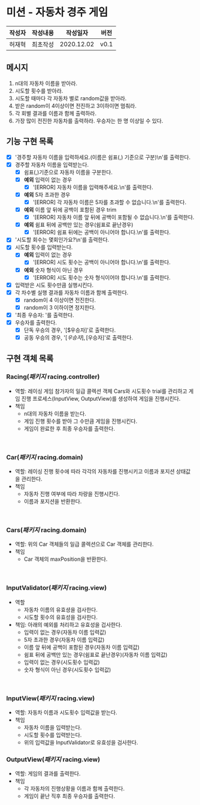 # 미션 - 자동차 경주 게임

|작성자|작성내용|작성일자|버전|
|-----|------|-------|-----|
|허재혁|최초작성|2020.12.02|v0.1|

## 메시지
1. n대의 자동차 이름을 받아라.
1. 시도할 횟수를 받아라.
1. 시도할 때마다 각 자동차 별로 random값을 받아라.
1. 받은 random이 4이상이면 전진하고 3이하이면 멈춰라.
1. 각 회별 결과를 이름과 함께 출력하라.
1. 가장 많이 전진한 자동차를 출력하라. 우승자는 한 명 이상일 수 있다.

## 기능 구현 목록
- [X] '경주할 자동차 이름을 입력하세요.(이름은 쉼표(,) 기준으로 구분)\n'를 출력한다.
- [X] 경주할 자동차 이름을 입력받는다.
    - [X] 쉼표(,)기준으로 자동차 이름을 구분한다.
    - [X] **예외** 입력이 없는 경우
        - [X] '[ERROR] 자동차 이름을 입력해주세요.\n'를 출력한다.
    - [X] **예외** 5자 초과한 경우
        - [X] '[ERROR] 각 자동차 이름은 5자를 초과할 수 없습니다.\n'를 출력한다.
    - [X] **예외** 이름 앞 뒤에 공백이 포함된 경우 trim
        - [X] '[ERROR] 자동차 이름 앞 뒤에 공백이 포함될 수 없습니다.\n'를 출력한다.
    - [X] **예외** 쉼표 뒤에 공백만 있는 경우(쉼표로 끝난경우)
        - [X] '[ERROR] 쉼표 뒤에는 공백이 아니어야 합니다.\n'를 출력한다.
- [X] '시도할 회수는 몇회인가요?\n'를 출력한다.
- [X] 시도할 횟수를 입력받는다.
    - [X] **예외** 입력이 없는 경우
        - [X] '[ERROR] 시도 횟수는 공백이 아니어야 합니다.\n'를 출력한다.
    - [X] **예외** 숫자 형식이 아닌 경우
        - [X] '[ERROR] 시도 횟수는 숫자 형식이어야 합니다.\n'를 출력한다.
- [X] 입력받은 시도 횟수만큼 실행시킨다.
- [X] 각 차수별 실행 결과를 자동차 이름과 함께 출력한다.
    - [X] random이 4 이상이면 전진한다.
    - [X] random이 3 이하이면 정지한다.
- [X] '최종 우승자: '를 출력한다.
- [X] 우승자를 출력한다.
    - [X] 단독 우승의 경우, '[$우승자]'로 출력한다.
    - [X] 공동 우승의 경우, '[$우승자], [$우승자]'로 출력한다.

## 구현 객체 목록
### Racing(*패키지* racing.controller)
- 역할: 레이싱 게임 참가자의 일급 콜렉션 객체 Cars와 시도횟수 trial를 관리하고 게임 진행 프로세스(InputView, OutputView)를 생성하여 게임을 진행시킨다.
- 책임
    - n대의 자동차 이름을 받는다.
    - 게임 진행 횟수를 받아 그 수만큼 게임을 진행시킨다.
    - 게임이 완료한 후 최종 우승자를 출력한다.

<br>

### Car(*패키지* racing.domain)
- 역할: 레이싱 진행 횟수에 따라 각각의 자동차를 진행시키고 이름과 포지션 상태값을 관리한다.
- 책임
    - 자동차 진행 여부에 따라 차량을 진행시킨다.
    - 이름과 포지션을 반환한다.
  
<br>

### Cars(*패키지* racing.domain)
- 역할: 위의 Car 객체들의 일급 콜렉션으로 Car 객체를 관리한다.
- 책임
    - Car 객체의 maxPosition을 반환한다.

<br>

### InputValidator(*패키지* racing.view)
- 역할
    - 자동차 이름의 유효셩을 검사한다.
    - 시도할 횟수의 유효성을 검사한다.
- 책임: 아래의 예외를 처리하고 유효성을 겁사한다.
    - 입력이 없는 경우(자동차 이름 입력값)
    - 5자 초과한 경우(자동차 이름 입력값)
    - 이름 앞 뒤에 공백이 포함된 경우(자동차 이름 입력값)
    - 쉼표 뒤에 공백만 있는 경우(쉼표로 끝난경우)(자동차 이름 입력값)
    - 입력이 없는 경우(시도횟수 입력값)
    - 숫자 형식이 아닌 경우(시도횟수 입력값)
    
<br>

### InputView(*패키지* racing.view)
- 역할: 자동차 이름과 시도횟수 입력값을 받는다.
- 책임
    - 자동차 이름을 입력받는다.
    - 시도할 횟수를 입력받는다.
    - 위의 입력값을 InputValidator로 유효성을 검사한다.

### OutputView(*패키지* racing.view)
- 역할: 게임의 결과를 출력한다.
- 책임
    - 각 자동차의 진행상황을 이름과 함께 출력한다.
    - 게임이 끝난 직후 최종 우승자를 출력한다.
